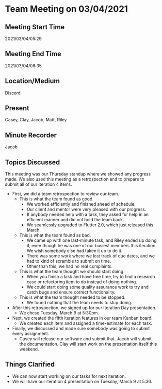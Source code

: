# Team Meeting on 03/04/2021

## Meeting Start Time

2021/03/04/05:29

## Meeting End Time

2021/03/04/06:35

## Location/Medium

Discord

## Present

Casey, Clay, Jacob, Matt, Riley

## Minute Recorder

Jacob

## Topics Discussed

This meeting was our Thursday standup where we showed any progress made. We also used this meeting as a retrospection and to prepare to submit all of our iteration 4 items.

- First, we did a team retrospection to review our team.
  - This is what the team found as good.
    - We worked efficiently and finished ahead of schedule.
    - Our client and mentor were very pleased with our progress.
    - If anybody needed help with a task, they asked for help in an efficient manner and did not hold the team back.
    - We seamlessly upgraded to Flutter 2.0, which just released this March.
  - This is what the team found as bad.
    - We came up with one last-minute task, and Riley ended up doing it, even though he was one of our busiest members this iteration. We wish somebody else had taken it up to do it.
    - There was some work where we lost track of due dates, and we had to kind of scramble to submit on time.
    - Other than this, we had no real complaints.
  - This is what the team thought we should start doing.
    - When you finish a task and have free time, try to find a research case or refactoring item to do instead of doing nothing.
    - We could start doing some quality assurance work to try and catch bugs and ensure correct functionality.
  - This is what the team thought needed to be stopped.
    - We found nothing that the team needs to stop doing.
- After this retrospection, we signed up for our Iteration Day presentation.
  - We chose Tuesday, March 9 at 5:30pm.
- Next, we created the fifth iteration features in our team Kanban board.
  - We created each item and assigned a time-estimate for each task.
- Finally, we discussed and made sure somebody was going to submit every assignment.
  - Casey will release our software and submit that. Jacob will submit the documentation. Clay will start work on the presentation itself this weekend.

## Things Clarified

- We can now start working on our tasks for next iteration.
- We will have our iteration 4 presentation on Tuesday, March 9 at 5:30.